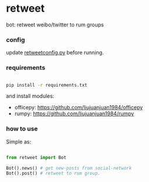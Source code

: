 # retweet

bot: retweet weibo/twitter to rum groups

### config

update [retweetconfig.py](./retweetconfig.py) before running.

### requirements

```sh

pip install -r requirements.txt

```

and install modules:

- officepy: <https://github.com/liujuanjuan1984/officepy>
- rumpy: <https://github.com/liujuanjuan1984/rumpy>


### how to use

Simple as:

```python

from retweet import Bot

Bot().news() # get new-posts from social-network
Bot().post() # retweet to rum group.

```
